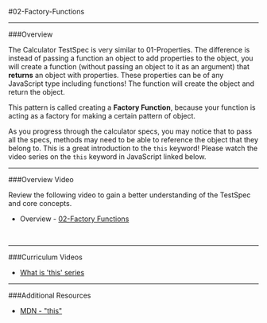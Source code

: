 #02-Factory-Functions
<hr>

###Overview

The Calculator TestSpec is very similar to 01-Properties.  The difference is instead of passing a function an object to add properties to the object, you will create a function (without passing an object to it as an argument) that **returns** an object with properties. These properties can be of any JavaScript type including functions!  The function will create the object and return the object.

This pattern is called creating a **Factory Function**, because your function is acting as a factory for making a certain pattern of object. 

As you progress through the calculator specs, you may notice that to pass all the specs, methods may need to be able to reference the object that they belong to. This is a great introduction to the `this` keyword! Please watch the video series on the `this` keyword in JavaScript linked below.
<hr>


###Overview Video

Review the following video to gain a better understanding of the TestSpec and core concepts.

- Overview - [02-Factory Functions]()

<br>
<hr>

###Curriculum Videos

- [What is 'this' series]()

<hr>

###Additional Resources

- [MDN - "this"](https://developer.mozilla.org/en-US/docs/Web/JavaScript/Reference/Operators/this)



